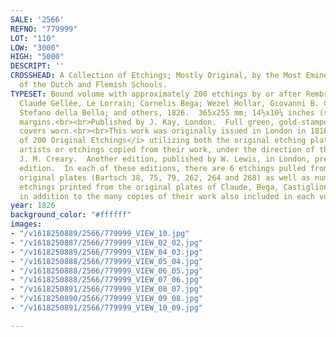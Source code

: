 ```yaml
---
SALE: '2566'
REFNO: "779999"
LOT: "110"
LOW: "3000"
HIGH: "5000"
DESCRIPT: ''
CROSSHEAD: A Collection of Etchings; Mostly Original, by the Most Eminent Painters
  of the Dutch and Flemish Schools.
TYPESET: Bound volume with approximately 200 etchings by or after Rembrandt van Rijn;
  Claude Gellée, Le Lorrain; Cornelis Bega; Wezel Hollar, Giovanni B. Castiglione,
  Stefano della Bella; and others, 1826.  365x255 mm; 14½x10¼ inches (sheets), full
  margins.<br><br>Published by J. Kay, London.  Full green, gold-stamped Morocco binding,
  covers worn.<br><br>This work was originally issued in London in 1816 as <i>A Collection
  of 200 Original Etchings</i> utilizing both the original etching plates of the noted
  artists or etchings copied from their work, under the direction of the publisher
  J. M. Creary.  Another edition, published by W. Lewis, in London, preceded the Kay
  edition.  In each of these editions, there are 6 etchings pulled from Rembrandt's
  original plates (Bartsch 38, 75, 79, 262, 264 and 268) as well as numerous additional
  etchings printed from the original plates of Claude, Bega, Castiglione and Hollar,
  in addition to the many copies of their work also included in each volume.
year: 1826
background_color: "#ffffff"
images:
- "/v1618250889/2566/779999_VIEW_10.jpg"
- "/v1618250887/2566/779999_VIEW_02_02.jpg"
- "/v1618250889/2566/779999_VIEW_04_03.jpg"
- "/v1618250888/2566/779999_VIEW_05_04.jpg"
- "/v1618250888/2566/779999_VIEW_06_05.jpg"
- "/v1618250888/2566/779999_VIEW_07_06.jpg"
- "/v1618250891/2566/779999_VIEW_08_07.jpg"
- "/v1618250890/2566/779999_VIEW_09_08.jpg"
- "/v1618250891/2566/779999_VIEW_10_09.jpg"

---
```

